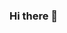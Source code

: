 ### Hi there 👋

<!--
**Sebasespon/Sebasespon** is a ✨ _special_ ✨ repository because its `README.md` (this file) appears on your GitHub profile.
## Welcome to my git profile.

I am passionate about data science. In this page you can find learning resources and some of the personal projects that I working on.

Programming and Technical skills:
Python
SQL
Data Mining, Data cleaning
Data Visualization
Tableau
Exploratory Data Analysis
Natural Language Processing (NLP)
Machine Learning
Deployment of Machine Learning models
Cloud Platforms AWS, Google Cloud
Spark(Pyspark)


- 🌱 I’m currently learning machine learning techniques, advanced SQL and AWS cloud
- 👯 I’m looking to collaborate on projects
- 🤔 I’m looking for help with develop models and exploratory data analysis
- ⚡ Hobbies: Sports (football and fitness) and Traveling around the world


